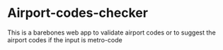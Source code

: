 # Airport-codes-checker
This is a barebones web app to validate airport codes or to suggest the airport codes if the input is metro-code

